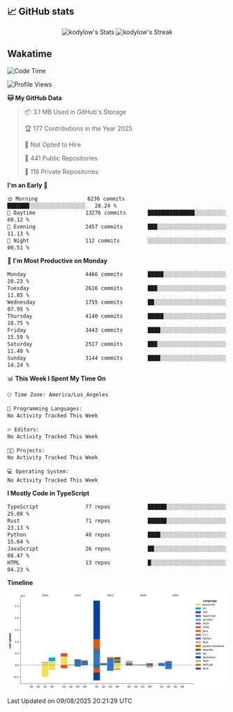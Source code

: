 ## 📈 GitHub stats
<!--START_SECTION:github-->
<div class="badges-githubstats">
  <p align="center">
    <img src="https://github-readme-stats.vercel.app/api?username=kodylow&theme=tokyonight&show_icons=true&hide_border=true&count_private=true" alt="kodylow's Stats" height="165">
    <img src="https://github-readme-streak-stats.herokuapp.com/?user=kodylow&theme=tokyonight&hide_border=true" alt="kodylow's Streak" height="165">
  </p>
</div>
<!--END_SECTION:github-->

## Wakatime 
<!--START_SECTION:waka-->
![Code Time](http://img.shields.io/badge/Code%20Time-1%2C294%20hrs%2031%20mins-blue)

![Profile Views](http://img.shields.io/badge/Profile%20Views-0-blue)

**🐱 My GitHub Data** 

> 📦 3.1 MB Used in GitHub's Storage 
 > 
> 🏆 177 Contributions in the Year 2025
 > 
> 🚫 Not Opted to Hire
 > 
> 📜 441 Public Repositories 
 > 
> 🔑 118 Private Repositories 
 > 
**I'm an Early 🐤** 

```text
🌞 Morning                6236 commits        ███████░░░░░░░░░░░░░░░░░░   28.24 % 
🌆 Daytime                13276 commits       ███████████████░░░░░░░░░░   60.12 % 
🌃 Evening                2457 commits        ███░░░░░░░░░░░░░░░░░░░░░░   11.13 % 
🌙 Night                  112 commits         ░░░░░░░░░░░░░░░░░░░░░░░░░   00.51 % 
```
📅 **I'm Most Productive on Monday** 

```text
Monday                   4466 commits        █████░░░░░░░░░░░░░░░░░░░░   20.23 % 
Tuesday                  2616 commits        ███░░░░░░░░░░░░░░░░░░░░░░   11.85 % 
Wednesday                1755 commits        ██░░░░░░░░░░░░░░░░░░░░░░░   07.95 % 
Thursday                 4140 commits        █████░░░░░░░░░░░░░░░░░░░░   18.75 % 
Friday                   3443 commits        ████░░░░░░░░░░░░░░░░░░░░░   15.59 % 
Saturday                 2517 commits        ███░░░░░░░░░░░░░░░░░░░░░░   11.40 % 
Sunday                   3144 commits        ████░░░░░░░░░░░░░░░░░░░░░   14.24 % 
```


📊 **This Week I Spent My Time On** 

```text
🕑︎ Time Zone: America/Los_Angeles

💬 Programming Languages: 
No Activity Tracked This Week

🔥 Editors: 
No Activity Tracked This Week

🐱‍💻 Projects: 
No Activity Tracked This Week

💻 Operating System: 
No Activity Tracked This Week
```

**I Mostly Code in TypeScript** 

```text
TypeScript               77 repos            ██████░░░░░░░░░░░░░░░░░░░   25.08 % 
Rust                     71 repos            ██████░░░░░░░░░░░░░░░░░░░   23.13 % 
Python                   48 repos            ████░░░░░░░░░░░░░░░░░░░░░   15.64 % 
JavaScript               26 repos            ██░░░░░░░░░░░░░░░░░░░░░░░   08.47 % 
HTML                     13 repos            █░░░░░░░░░░░░░░░░░░░░░░░░   04.23 % 
```



**Timeline**

![Lines of Code chart](https://raw.githubusercontent.com/Kodylow/Kodylow/master/assets/bar_graph.png)


 Last Updated on 09/08/2025 20:21:29 UTC
<!--END_SECTION:waka-->
